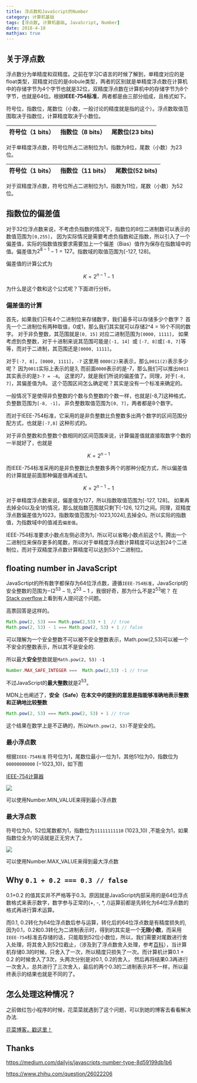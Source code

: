 ```yaml
---
title: 浮点数和JavaScript的Number
category: 计算机基础
tags: [浮点数, 计算机基础, JavaScript, Number]
date: 2018-4-18
mathjax: true
---
```


## 关于浮点数
浮点数分为单精度和双精度。之前在学习C语言的时候了解到，单精度对应的是float类型，双精度对应的是dobule类型，两者的区别就是单精度浮点数在计算机中的存储字节为4个字节也就是32位，双精度浮点数在计算机中的存储字节为8个字节，也就是64位。根据**IEEE-754标准**，两者都是由三部分组成，且格式如下。

符号位，指数位，尾数位（小数，一般讨论的精度就是指的这个）。浮点数取值范围取决于指数位，计算精度取决于小数位。

符号位（1 bits） | 指数位（8 bits） | 尾数位(23 bits)|
---|---|---

对于单精度浮点数，符号位所占二进制位为1，指数为8位，尾数（小数）为23位。

符号位（1 bits） | 指数位（11 bits） | 尾数位(52 bits)|
---|---|---

对于双精度浮点数，符号位所占二进制位为1，指数为11位，尾数（小数）为52位。

## 指数位的偏差值
对于32位浮点数来说，不考虑负指数的情况下，指数位的8位二进制数可以表示的数值范围为`[0,255]`，
因为实际情况是需要考虑负指数和正指数，所以引入了一个偏差值，实际的指数值按要求需要加上一个偏差（Bias）值作为保存在指数域中的值。偏差值为$2^{8-1}-1 = 127$。指数域的取值范围为[-127, 128]。

偏差值的计算公式为

$$ K=2^{n-1} -1 $$

为什么是这个数和这个公式呢？下面进行分析。

### 偏差值的计算
首先，如果我们只有4个二进制位来存储数字，我们最多可以存储多少个数字？
首先一个二进制位有两种取值，0或1，那么我们其实就可以存储2^4 = 16个不同的数字。
对于非负整数，其范围就是`[0, 15]` 对应二进制范围为`[0000, 1111]`，
如果考虑到负整数，对于十进制来说其范围可能是`[-1, 14] `或 `[-7, 8]`或`[-8, 7]`等等，而对于二进制，其范围还是`[0000, 1111]`。

对于`[-7, 8]`，`[0000, 1111]`，`-7` 这里用 `0000(2)`来表示，那么`0011(2)`表示多少呢？ 因为`0011`实际上表示的是3, 而前面`0000`表示的是-7，那么我们可以推出`0011`其实表示的是`3-7 = -4`。
这里的7，就是我们所说的偏差值了。同理，对于`[-8, 7]`，其偏差值为8。
这个范围区间怎么确定呢？其实是没有一个标准来确定的。

一般情况下是使得非负整数的个数与负整数的个数一样，也就是[-8,7]这种格式，负整数范围为`[-8, -1]`， 非负整数取值范围为`[0, 7]`，两者都是8个数字。

而对于IEEE-754标准，它采用的是非负整数比负整数多出两个数字的区间范围分配方式，也就是`[-7,8]` 这种形式的。


对于非负整数和负整数个数相同的区间范围来说，计算偏差值就直接取数字个数的一半就好了，也就是

$$ K = 2^{n-1} $$

而IEEE-754标准采用的是非负整数比负整数多两个的那种分配方式，所以偏差值的计算就是前面那种偏差值再减去1。

$$ K = 2^{n-1}-1 $$



对于单精度浮点数来说，偏差值为127，所以指数取值范围为[-127, 128]。
如果再去掉全0以及全1的情况，那么就指数范围就只剩下[-126, 127]之间。同理，双精度浮点数偏差值为1023，指数取值范围为[-1023,1024],去掉全0。所以实际的指数值，为指数域中的值减去`偏差值`。

IEEE-754标准要求小数点左侧必须为1，所以可以省略小数点前这个1，腾出一个二进制位来保存更多的尾数，所以对于单精度浮点数计算精度可以达到24个二进制位，而对于双精度浮点数计算精度可以达到53个二进制位。


## floating number in JavaScript

JavaScrtipt的所有数字都保存为64位浮点数，遵循`IEEE-754标准`，JavaScript的安全整数的范围为$-(2^{53}-1),2^{53}-1$ ，我很好奇，那为什么不是$2^{53}$呢？
在[Stack overflow](https://stackoverflow.com/questions/26380364/why-is-number-max-safe-integer-9-007-199-254-740-991-and-not-9-007-199-254-740-9)上看到有人提问这个问题。

高票回答是这样的。

``` javascript
Math.pow(2, 53) === Math.pow(2,53) + 1  // true
Math.pow(2, 53) - 1 === Math.pow(2, 53) + 1 // false
```
可以理解为一个安全整数不可以被不安全整数表示，Math.pow(2,53)可以被一个不安全的整数表示，所以其不是安全的.

所以最大**安全**整数就是`Math.pow(2, 53) -1`
``` javascript
Number.MAX_SAFE_INTEGER ===  Math.pow(2,53) -1 // true
```

不过JavaScript的**最大整数**就是$2^{53}$。

MDN上也阐述了，**安全（Safe）在本文中的提到的意思是指能够准确地表示整数和正确地比较整数**

``` javascript
Math.pow(2, 53) === Math.pow(2, 53) + 1 // true
```
这个结果在数学上是不正确的，所以`Math.pow(2, 53)`不是安全的。



### 最小浮点数
根据`IEEE-754标准`
符号位为1，尾数位最小一位为1，其他51位为0，指数位为`00000000000` ($-1023\_{10}$)，如下图

[IEEE-754计算器](http://weitz.de/ieee/)


![](https://ws1.sinaimg.cn/large/ad9f1193gy1fqg3kg4d9oj20w005a0sq.jpg)

可以使用Number.MIN_VALUE来得到最小浮点数

### 最大浮点数

符号位为0，52位尾数都为1，指数位为`11111111110` ($1023\_{10}$) ,不能全为1，如果指数位全为1的话就是正无穷大了。

![](https://ws1.sinaimg.cn/large/ad9f1193gy1fqg3nlntplj20uo03yglj.jpg)

可以使用Number.MAX_VALUE来得到最大浮点数


## Why `0.1 + 0.2 === 0.3 // false `

0.1+0.2 的值其实并不严格等于0.3。原因就是JavaScript内部采用的是64位浮点数格式来表示数字，数字参与正常的(+, -, *, /)运算前都是先转化为64位浮点数的格式再进行算术运算。

而0.1, 0.2转化为64位浮点数后参与运算，转化后的64位浮点数是有精度损失的, 因为0.1，0.2和0.3转化为二进制表示时，得到的其实是一个**无限小数**，而采用`IEEE-754`标准去存储的话，只能取到52位小数位，所以，我们需要对尾数进行舍入处理，将其舍入到52位截止，（涉及到了浮点数舍入处理，参考[百科](https://baike.baidu.com/item/%E6%B5%AE%E7%82%B9%E6%95%B0)），当计算机存储0.3的时候，只舍入了一次，所以精度只损失了一次。而计算机计算0.1 + 0.2 的时候舍入了3次，头两次分别是对0.1, 0.2的舍入， 然后再将结果0.3再进行一次舍入，总共进行了三次舍入，最后的两个0.3的二进制表示并不一样，所以最终表示的结果也就是不同的了。

## 怎么处理这种情况？
之前做红包小程序的时候，花菜菜就遇到了这个问题，可以到她的博客去看看解决办法.

[花菜博客，戳这里！](https://ruiwenruiwen.github.io/2017/09/20/%E6%B5%AE%E7%82%B9%E6%95%B0%E8%BF%90%E7%AE%97%E4%B8%8D%E7%B2%BE%E5%87%86%E7%9A%84%E8%A7%A3%E5%86%B3%E5%8A%9E%E6%B3%95/)

## Thanks

https://medium.com/dailyjs/javascripts-number-type-8d59199db1b6

https://www.zhihu.com/question/26022206




